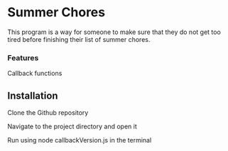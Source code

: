 # Summer Chores

This program is a way for someone to make sure that they do not get too tired before finishing
their list of summer chores.

### Features

Callback functions

## Installation

Clone the Github repository

Navigate to the project directory and open it

Run using node callbackVersion.js in the terminal
